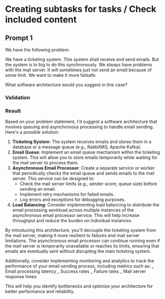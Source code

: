 # Creating subtasks for tasks / Check included content

## Prompt 1

We have the following problem:

We have a ticketing system. This system shall receive and send emails. But the system is to big to do this synchronously. We always have problems with the mail server. It will sometimes just not send an email because of some limit. We want to make it more failsafe.

What software architecture would you suggest in this case?

### Validation

### Result

Based on your problem statement, I'd suggest a software architecture that involves queuing and asynchronous processing to handle email sending. Here's a possible solution:

1. **Ticketing System**: The system receives emails and stores them in a database or a message queue (e.g., RabbitMQ, Apache Kafka).
2. **Email Queue**: Implement an email queue mechanism within the ticketing system. This will allow you to store emails temporarily while waiting for the mail server to process them.
3. **Asynchronous Email Processor**: Create a separate service or worker that periodically checks the email queue and sends emails to the mail server. This service can be designed to:
   - Check the mail server limits (e.g., sender score, queue size) before sending an email.
   - Implement retry mechanisms for failed emails.
   - Log errors and exceptions for debugging purposes.
4. **Load Balancing**: Consider implementing load balancing to distribute the email processing workload across multiple instances of the asynchronous email processor service. This will help increase throughput and reduce the burden on individual instances.

By introducing this architecture, you'll decouple the ticketing system from the mail server, making it more resilient to failures and mail server limitations. The asynchronous email processor can continue running even if the mail server is temporarily unavailable or reaches its limits, ensuring that emails are eventually sent without disrupting the main ticketing system.

Additionally, consider implementing monitoring and analytics to track the performance of your email sending process, including metrics such as:
_ Email processing latency
_ Success rates
_ Failure rates
_ Mail server response times

This will help you identify bottlenecks and optimize your architecture for better performance and reliability.
